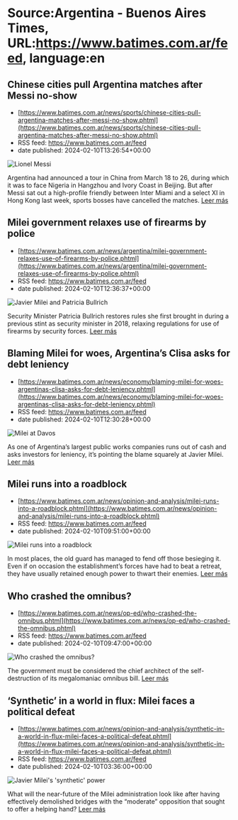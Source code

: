 # Source:Argentina - Buenos Aires Times, URL:https://www.batimes.com.ar/feed, language:en

## Chinese cities pull Argentina matches after Messi no-show
 - [https://www.batimes.com.ar/news/sports/chinese-cities-pull-argentina-matches-after-messi-no-show.phtml](https://www.batimes.com.ar/news/sports/chinese-cities-pull-argentina-matches-after-messi-no-show.phtml)
 - RSS feed: https://www.batimes.com.ar/feed
 - date published: 2024-02-10T13:26:54+00:00

<p><img alt="Lionel Messi" src="https://fotos.perfil.com/2024/02/10/trim/540/304/lionel-messi-1753650.jpg" /></p>Argentina had announced a tour in China from March 18 to 26, during which it was to face Nigeria in Hangzhou and Ivory Coast in Beijing. But after Messi sat out a high-profile friendly between Inter Miami and a select XI in Hong Kong last week, sports bosses have cancelled the matches.
 <a href="https://www.batimes.com.ar/news/sports/chinese-cities-pull-argentina-matches-after-messi-no-show.phtml">Leer más</a>

## Milei government relaxes use of firearms by police
 - [https://www.batimes.com.ar/news/argentina/milei-government-relaxes-use-of-firearms-by-police.phtml](https://www.batimes.com.ar/news/argentina/milei-government-relaxes-use-of-firearms-by-police.phtml)
 - RSS feed: https://www.batimes.com.ar/feed
 - date published: 2024-02-10T12:36:37+00:00

<p><img alt="Javier Milei and Patricia Bullrich" src="https://fotos.perfil.com/2023/10/27/trim/540/304/javier-milei-and-patricia-bullrich-1685145.jpg" /></p>Security Minister Patricia Bullrich restores rules she first brought in during a previous stint as security minister in 2018, relaxing regulations for use of firearms by security forces.
 <a href="https://www.batimes.com.ar/news/argentina/milei-government-relaxes-use-of-firearms-by-police.phtml">Leer más</a>

## Blaming Milei for woes, Argentina’s Clisa asks for debt leniency
 - [https://www.batimes.com.ar/news/economy/blaming-milei-for-woes-argentinas-clisa-asks-for-debt-leniency.phtml](https://www.batimes.com.ar/news/economy/blaming-milei-for-woes-argentinas-clisa-asks-for-debt-leniency.phtml)
 - RSS feed: https://www.batimes.com.ar/feed
 - date published: 2024-02-10T12:30:28+00:00

<p><img alt="Milei at Davos" src="https://fotos.perfil.com/2024/01/17/trim/540/304/milei-at-davos-1739539.jpg" /></p>As one of Argentina’s largest public works companies runs out of cash and asks investors for leniency, it’s pointing the blame squarely at Javier Milei. <a href="https://www.batimes.com.ar/news/economy/blaming-milei-for-woes-argentinas-clisa-asks-for-debt-leniency.phtml">Leer más</a>

## Milei runs into a roadblock
 - [https://www.batimes.com.ar/news/opinion-and-analysis/milei-runs-into-a-roadblock.phtml](https://www.batimes.com.ar/news/opinion-and-analysis/milei-runs-into-a-roadblock.phtml)
 - RSS feed: https://www.batimes.com.ar/feed
 - date published: 2024-02-10T09:51:00+00:00

<p><img alt="Milei runs into a roadblock" src="https://fotos.perfil.com/2024/02/09/trim/540/304/milei-runs-into-a-roadblock-1752956.jpg" /></p>In most places, the old guard has managed to fend off those besieging it. Even if on occasion the establishment’s forces have had to beat a retreat, they have usually retained enough power to thwart their enemies.
 <a href="https://www.batimes.com.ar/news/opinion-and-analysis/milei-runs-into-a-roadblock.phtml">Leer más</a>

## Who crashed the omnibus?
 - [https://www.batimes.com.ar/news/op-ed/who-crashed-the-omnibus.phtml](https://www.batimes.com.ar/news/op-ed/who-crashed-the-omnibus.phtml)
 - RSS feed: https://www.batimes.com.ar/feed
 - date published: 2024-02-10T09:47:00+00:00

<p><img alt="Who crashed the omnibus?" src="https://fotos.perfil.com/2024/02/09/trim/540/304/who-crashed-the-omnibus-1752959.jpg" /></p>The government must be considered the chief architect of the self-destruction of its megalomaniac omnibus bill. <a href="https://www.batimes.com.ar/news/op-ed/who-crashed-the-omnibus.phtml">Leer más</a>

## ‘Synthetic’ in a world in flux: Milei faces a political defeat
 - [https://www.batimes.com.ar/news/opinion-and-analysis/synthetic-in-a-world-in-flux-milei-faces-a-political-defeat.phtml](https://www.batimes.com.ar/news/opinion-and-analysis/synthetic-in-a-world-in-flux-milei-faces-a-political-defeat.phtml)
 - RSS feed: https://www.batimes.com.ar/feed
 - date published: 2024-02-10T03:36:00+00:00

<p><img alt="Javier Milei's 'synthetic' power" src="https://fotos.perfil.com/2024/02/09/trim/540/304/javier-mileis-synthetic-power-1752954.jpg" /></p>What will the near-future of the Milei administration look like after having effectively demolished bridges with the “moderate” opposition that sought to offer a helping hand?
 <a href="https://www.batimes.com.ar/news/opinion-and-analysis/synthetic-in-a-world-in-flux-milei-faces-a-political-defeat.phtml">Leer más</a>

